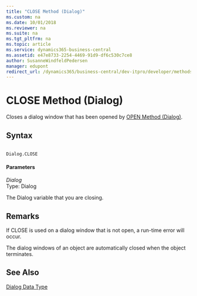 ```yaml
---
title: "CLOSE Method (Dialog)"
ms.custom: na
ms.date: 10/01/2018
ms.reviewer: na
ms.suite: na
ms.tgt_pltfrm: na
ms.topic: article
ms.service: dynamics365-business-central
ms.assetid: e47e8733-2254-4469-91d9-df6c530c7ce8
author: SusanneWindfeldPedersen
manager: edupont
redirect_url: /dynamics365/business-central/dev-itpro/developer/methods-auto/library
---
```


 

# CLOSE Method (Dialog)
Closes a dialog window that has been opened by [OPEN Method \(Dialog\)](devenv-OPEN-Method-Dialog.md).  
  
## Syntax  
  
```  
  
Dialog.CLOSE  
```  
  
#### Parameters  
 *Dialog*  
 Type: Dialog  
  
 The Dialog variable that you are closing.  
  
## Remarks  
 If CLOSE is used on a dialog window that is not open, a run-time error will occur.  
  
 The dialog windows of an object are automatically closed when the object terminates.  
  
## See Also  
 [Dialog Data Type](../datatypes/devenv-Dialog-Data-Type.md)